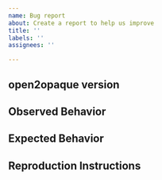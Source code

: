 ```yaml
---
name: Bug report
about: Create a report to help us improve
title: ''
labels: ''
assignees: ''

---
```


<!--

Please fill in the following sections.

-->

## open2opaque version

<!-- Replace this line with the output of `open2opaque version`. -->

## Observed Behavior

<!-- Replace this line with a description of what you are seeing. -->

## Expected Behavior

<!-- Replace this line with what you expected instead. -->

## Reproduction Instructions

<!--

Replace this section with detailed step-by-step instructions for how to reproduce your problem:
Imagine you were sitting at a brand new computer.
Which commands would you need to enter to make the problem happen?
You can assume that Go, protobuf and Go Protobuf are all installed.
(Tip: You can create a new user account on your computer to try it out!)

-->

